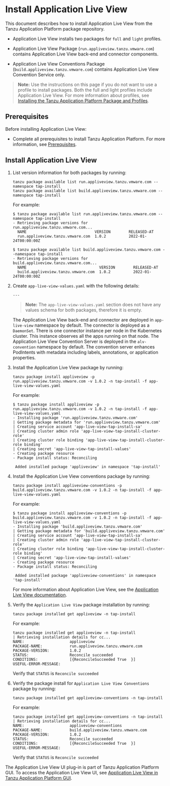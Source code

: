 # Install Application Live View

This document describes how to install Application Live View
from the Tanzu Application Platform package repository.

- Application Live View installs two packages for `full` and `light` profiles.

- Application Live View Package (`run.appliveview.tanzu.vmware.com`) contains Application Live View
back-end and connector components.

- Application Live View Conventions Package (`build.appliveview.tanzu.vmware.com`) contains
Application Live View Convention Service only.

>**Note:** Use the instructions on this page if you do not want to use a profile to install packages.
Both the full and light profiles include Application Live View.
For more information about profiles, see [Installing the Tanzu Application Platform Package and Profiles](../../install.md).

## <a id='prereqs'></a>Prerequisites

Before installing Application Live View:

- Complete all prerequisites to install Tanzu Application Platform. For more information, see [Prerequisites](../../prerequisites.md).

## <a id='install-app-live-view'></a> Install Application Live View

1. List version information for both packages by running:

    ```
    tanzu package available list run.appliveview.tanzu.vmware.com --namespace tap-install
    tanzu package available list build.appliveview.tanzu.vmware.com --namespace tap-install
    ```

    For example:

    ```
    $ tanzu package available list run.appliveview.tanzu.vmware.com --namespace tap-install
    - Retrieving package versions for run.appliveview.tanzu.vmware.com...
      NAME                              VERSION        RELEASED-AT
      run.appliveview.tanzu.vmware.com  1.0.2          2022-01-24T00:00:00Z

    $ tanzu package available list build.appliveview.tanzu.vmware.com --namespace tap-install
    - Retrieving package versions for build.appliveview.tanzu.vmware.com...
      NAME                                VERSION        RELEASED-AT
      build.appliveview.tanzu.vmware.com  1.0.2          2022-01-24T00:00:00Z
    ```

1. Create `app-live-view-values.yaml` with the following details:

    ```
    ---
    ```
    >**Note:** The `app-live-view-values.yaml` section does not have any values schema for both
    >packages, therefore it is empty.

    The Application Live View back-end and connector are deployed in `app-live-view` namespace by default. The connector is deployed as a `DaemonSet`. There is one connector instance per node in the Kubernetes cluster. This instance observes all the apps running on that node.
    The Application Live View Convention Server is deployed in the `alv-convention` namespace by default. The convention server enhances PodIntents with metadata including labels, annotations, or application properties.

1. Install the Application Live View package by running:

    ```
    tanzu package install appliveview -p run.appliveview.tanzu.vmware.com -v 1.0.2 -n tap-install -f app-live-view-values.yaml
    ```

    For example:

    ```
    $ tanzu package install appliveview -p run.appliveview.tanzu.vmware.com -v 1.0.2 -n tap-install -f app-live-view-values.yaml
    - Installing package 'run.appliveview.tanzu.vmware.com'
    | Getting package metadata for 'run.appliveview.tanzu.vmware.com'
    | Creating service account 'app-live-view-tap-install-sa'
    | Creating cluster admin role 'app-live-view-tap-install-cluster-role'
    | Creating cluster role binding 'app-live-view-tap-install-cluster-role binding'
    | Creating secret 'app-live-view-tap-install-values'
    - Creating package resource
    - Package install status: Reconciling

     Added installed package 'appliveview' in namespace 'tap-install'
    ```

1. Install the Application Live View conventions package by running:

    ```
    tanzu package install appliveview-conventions -p build.appliveview.tanzu.vmware.com -v 1.0.2 -n tap-install -f app-live-view-values.yaml
    ```

    For example:

    ```
    $ tanzu package install appliveview-conventions -p build.appliveview.tanzu.vmware.com -v 1.0.2 -n tap-install -f app-live-view-values.yaml
    - Installing package 'build.appliveview.tanzu.vmware.com'
    | Getting package metadata for 'build.appliveview.tanzu.vmware.com'
    | Creating service account 'app-live-view-tap-install-sa'
    | Creating cluster admin role 'app-live-view-tap-install-cluster-role'
    | Creating cluster role binding 'app-live-view-tap-install-cluster-role binding'
    | Creating secret 'app-live-view-tap-install-values'
    - Creating package resource
    - Package install status: Reconciling

     Added installed package 'appliveview-conventions' in namespace 'tap-install'
    ```

    For more information about Application Live View,
    see the [Application Live View documentation](https://docs.vmware.com/en/Application-Live-View-for-VMware-Tanzu/1.0/docs/GUID-index.html).

1. Verify the `Application Live View` package installation by running:

    ```
    tanzu package installed get appliveview -n tap-install
    ```

    For example:

    ```
    tanzu package installed get appliveview -n tap-install
    | Retrieving installation details for cc...
    NAME:                    appliveview
    PACKAGE-NAME:            run.appliveview.tanzu.vmware.com
    PACKAGE-VERSION:         1.0.2
    STATUS:                  Reconcile succeeded
    CONDITIONS:              [{ReconcileSucceeded True  }]
    USEFUL-ERROR-MESSAGE:
    ```

    Verify that `STATUS` is `Reconcile succeeded`

1. Verify the package install for `Application Live View Conventions` package by running:

    ```
    tanzu package installed get appliveview-conventions -n tap-install
    ```

    For example:

    ```
    tanzu package installed get appliveview-conventions -n tap-install
    | Retrieving installation details for cc...
    NAME:                    appliveview-conventions
    PACKAGE-NAME:            build.appliveview.tanzu.vmware.com
    PACKAGE-VERSION:         1.0.2
    STATUS:                  Reconcile succeeded
    CONDITIONS:              [{ReconcileSucceeded True  }]
    USEFUL-ERROR-MESSAGE:
    ```

    Verify that `STATUS` is `Reconcile succeeded`

The Application Live View UI plug-in is part of Tanzu Application Platform GUI.
To access the Application Live View UI,
see [Application Live View in Tanzu Application Platform GUI](app-live-view.md).
